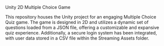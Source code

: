 Unity 2D Multiple Choice Game

This repository houses the Unity project for an engaging Multiple Choice Quiz game. The game is designed in 2D and utilizes a dynamic set of questions loaded from a JSON file, offering a customizable and expansive quiz experience. Additionally, a secure login system has been integrated, with user data stored in a CSV file within the Streaming Assets folder.
